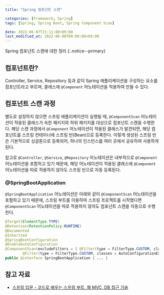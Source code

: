 ```yaml
---
title: "Spring 컴포넌트 스캔"

categories: [Framework, Spring]
tags: [Spring, Spring Boot, Spring Component Scan]

date: 2022-06-07T21:11:00+09:00
last_modified_at: 2022-06-08T00:00:00+09:00
---
```


Spring 컴포넌트 스캔에 대한 정리
{:.notice--primary}

## 컴포넌트란?

Controller, Service, Repository 등과 같이 Spring 애플리케이션을 구성하는 요소를 컴포넌트라고 부르며, 클래스에 `@Component` 어노테이션을 적용하여 만들 수 있다.

## 컴포넌트 스캔 과정

별도로 설정하지 않으면 스프링 애플리케이션이 실행될 때, `@ComponentScan` 어노테이션이 적용된 클래스가 속한 패키지와 하위 패키지를 대상으로 컴포넌트 스캔을 수행한다. 해당 스캔 과정에서 `@Component` 어노테이션이 적용된 클래스가 발견되면, 해당 컴포넌트를 스프링 컨테이너에 스프링 빈(Bean)으로 등록한다. 이렇게 생성된 스프링 빈은 기본적으로 싱글톤으로 등록되어, 하나의 인스턴스를 여러 곳에서 공유하여 사용하게 된다.

참고로 `@Controller`, `@Service`, `@Repository` 어노테이션은 내부적으로 `@Component` 어노테이션을 포함하고 있기 때문에, 해당 어노테이션이 적용된 클래스에 `@Component` 어노테이션을 따로 적용하지 않아도 스프링 빈으로 자동 등록된다.

### @SpringBootApplication

`@SpringBootApplication` 어노테이션은 아래와 같이 `@ComponentScan` 어노테이션을 포함하고 있기 때문에, 스프링 부트를 이용하여 스프링 프로젝트를 시작했다면 `@ComponentScan` 어노테이션을 따로 적용하지 않아도 컴포넌트 스캔을 자동으로 수행한다.

``` java
@Target(ElementType.TYPE)
@Retention(RetentionPolicy.RUNTIME)
@Documented
@Inherited
@SpringBootConfiguration
@EnableAutoConfiguration
@ComponentScan(excludeFilters = { @Filter(type = FilterType.CUSTOM, classes = TypeExcludeFilter.class),
		@Filter(type = FilterType.CUSTOM, classes = AutoConfigurationExcludeFilter.class) })
public @interface SpringBootApplication { ... }
```

## 참고 자료

- [스프링 입문 - 코드로 배우는 스프링 부트, 웹 MVC, DB 접근 기술](https://www.inflearn.com/course/%EC%8A%A4%ED%94%84%EB%A7%81-%EC%9E%85%EB%AC%B8-%EC%8A%A4%ED%94%84%EB%A7%81%EB%B6%80%ED%8A%B8)